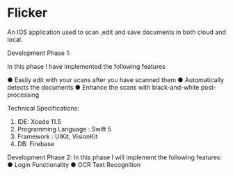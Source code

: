 # Flicker


An IOS application used to scan ,edit and save documents in both cloud and local.

Development Phase 1:

In this phase I have implemented the following features

● Easily edit with your scans after you have scanned them
● Automatically detects the documents
● Enhance the scans with black-and-white post-processing


Technical Specifications:
1. IDE: Xcode 11.5
2. Programming Language : Swift 5
3. Framework : UIKit, VisionKit
4. DB: Firebase

Development Phase 2:
In this phase I will implement the following features:
● Login Functionality
● OCR Text Recognition
